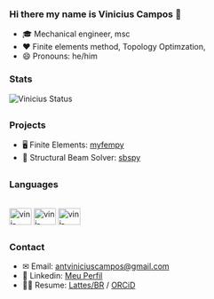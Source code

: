 ### Hi there my name is Vinicius Campos 👋

- 🎓 Mechanical engineer, msc
- ❤ Finite elements method, Topology Optimzation, 
- 😄 Pronouns: he/him

### Stats
![Vinicius Status](https://github-readme-stats.vercel.app/api?username=antonio-vinicius-garcia-campos&show_icons=true&theme=dark&include_all_commits=true)

##
### Projects
- 🖥 Finite Elements: [myfempy](https://github.com/easycae-3d/myfempy)
- 🌉 Structural Beam Solver: [sbspy](https://github.com/antonio-vinicius-garcia-campos/sbspy)

##
### Languages
<div style='display: inline_block'><br>
  <img align='center' alt='vini-python' height='30' width='40' src="https://cdn.jsdelivr.net/gh/devicons/devicon/icons/python/python-original.svg" />
  <img align='center' alt='vini-python' height='30' width='40' src="https://cdn.jsdelivr.net/gh/devicons/devicon/icons/matlab/matlab-original.svg" />
  <img align='center' alt='vini-python' height='30' width='40' src="https://cdn.jsdelivr.net/gh/devicons/devicon/icons/c/c-original.svg" />
  
</div>

##

### Contact

- ✉ Email: antviniciuscampos@gmail.com
- 🤝 Linkedin: [Meu Perfil](https://www.linkedin.com/in/antonio-vinicius-garcia-campos/)
- 👨‍🔬 Resume: [Lattes/BR](http://lattes.cnpq.br/8098900392634122) / [ORCiD](https://orcid.org/0000-0003-1678-384X)
